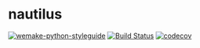 # nautilus
[![wemake-python-styleguide](https://img.shields.io/badge/style-wemake-000000.svg)](https://github.com/wemake-services/wemake-python-styleguide)
[![Build Status](https://travis-ci.org/sanchos2/nautilus.svg?branch=nemo)](https://travis-ci.org/sanchos2/nautilus)
[![codecov](https://codecov.io/gh/sanchos2/nautilus/branch/nemo/graph/badge.svg)](https://codecov.io/gh/sanchos2/nautilus)


